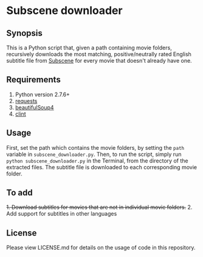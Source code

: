 <h1><b>Subscene downloader</b></h1>

<h2><b>Synopsis</b></h2>

This is a Python script that, given a path containing movie folders, recursively downloads the most matching, positive/neutrally rated English subtitle file from [Subscene](http://www.subscene.com) for every movie that doesn't already have one.

<h2><b>Requirements</b></h2>

1. Python version 2.7.6+
2. [requests](https://pypi.python.org/pypi/requests)
3. [beautifulSoup4](https://pypi.python.org/pypi/beautifulsoup4)
4. [clint](https://pypi.python.org/pypi/clint)

<h2><b>Usage</b></h2>

First, set the path which contains the movie folders, by setting the `path` variable in `subscene_downloader.py`. Then, to run the script, simply run `python subscene_downloader.py` in the Terminal, from the directory of the extracted files. The subtitle file is downloaded to each corresponding movie folder.

<h2><b>To add</b></h2>

~~1. Download subtitles for movies that are not in individual movie folders.~~
2. Add support for subtitles in other languages

<h2><b>License</b></h2>

Please view LICENSE.md for details on the usage of code in this repository.
